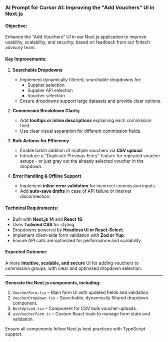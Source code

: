 ### AI Prompt for Cursor AI: Improving the "Add Vouchers" UI in Next.js

#### **Objective:**

Enhance the "Add Vouchers" UI in our Next.js application to improve usability, scalability, and security, based on feedback from our fintech advisory team.

#### **Key Improvements:**

1. **Searchable Dropdowns**

   - Implement dynamically filtered, searchable dropdowns for:
     - Supplier selection
     - Supplier API selection
     - Voucher selection
   - Ensure dropdowns support large datasets and provide clear options.

2. **Commission Breakdown Clarity**

   - Add **tooltips or inline descriptions** explaining each commission field.
   - Use clear visual separation for different commission fields.

3. **Bulk Actions for Efficiency**

   - Enable batch addition of multiple vouchers via **CSV upload**.
   - Introduce a "Duplicate Previous Entry" feature for repeated voucher setups - or just gray out the already selected voucher in the dropdown.

4. **Error Handling & Offline Support**
   - Implement **inline error validation** for incorrect commission inputs.
   - Add **auto-save drafts** in case of API failure or internet disconnection.

#### **Technical Requirements:**

- Built with **Next.js 14** and **React 18**.
- Uses **Tailwind CSS** for styling.
- Dropdowns powered by **Headless UI or React-Select**.
- Implement client-side form validation with **Zod or Yup**.
- Ensure API calls are optimized for performance and scalability.

#### **Expected Outcome:**

A more **intuitive, scalable, and secure** UI for adding vouchers to commission groups, with clear and optimized dropdown selection.

---

**Generate the Next.js components, including:**

1. `VoucherForm.tsx` – Main form UI with updated fields and validation.
2. `VoucherDropdown.tsx` – Searchable, dynamically filtered dropdown component.
3. `BulkUpload.tsx` – Component for CSV bulk voucher uploads.
4. `useVoucherForm.ts` – Custom React hook to manage form state and validation.

Ensure all components follow Next.js best practices with TypeScript support.

